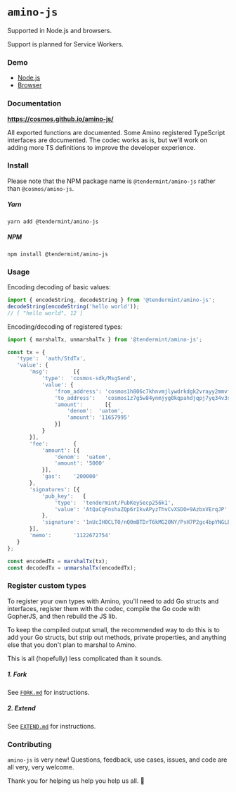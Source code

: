 # `amino-js`

Supported in Node.js and browsers.

Support is planned for Service Workers.

### Demo

- [Node.js](https://repl.it/repls/ScalyGracefulState)
- [Browser](https://jsfiddle.net/qk2wut06/)

### Documentation

**https://cosmos.github.io/amino-js/**

All exported functions are documented. Some Amino registered TypeScript interfaces are documented. The codec works as is, but we'll work on adding more TS definitions to improve the developer experience.

### Install

Please note that the NPM package name is `@tendermint/amino-js` rather than `@cosmos/amino-js`.

##### Yarn
```shell
yarn add @tendermint/amino-js
```

##### NPM
```shell
npm install @tendermint/amino-js
```

### Usage

Encoding decoding of basic values:
```js
import { encodeString, decodeString } from '@tendermint/amino-js';
decodeString(encodeString('hello world'));
// [ "hello world", 12 ]
```

Encoding/decoding of registered types:
```js
import { marshalTx, unmarshalTx } from '@tendermint/amino-js';

const tx = {
   'type':  'auth/StdTx',
   'value': {
       'msg':        [{
           'type':  'cosmos-sdk/MsgSend',
           'value': {
               'from_address': 'cosmos1h806c7khnvmjlywdrkdgk2vrayy2mmvf9rxk2r',
               'to_address':   'cosmos1z7g5w84ynmjyg0kqpahdjqpj7yq34v3suckp0e',
               'amount':       [{
                   'denom':  'uatom',
                   'amount': '11657995'
               }]
           }
       }],
       'fee':        {
           'amount': [{
               'denom':  'uatom',
               'amount': '5000'
           }],
           'gas':    '200000'
       },
       'signatures': [{
           'pub_key':   {
               'type':  'tendermint/PubKeySecp256k1',
               'value': 'AtQaCqFnshaZQp6rIkvAPyzThvCvXSDO+9AzbxVErqJP'
           },
           'signature': '1nUcIH0CLT0/nQ0mBTDrT6kMG20NY/PsH7P2gc4bpYNGLEYjBmdWevXUJouSE/9A/60QG9cYeqyTe5kFDeIPxQ=='
       }],
       'memo':       '1122672754'
   }
};

const encodedTx = marshalTx(tx);
const decodedTx = unmarshalTx(encodedTx);
```

### Register custom types

To register your own types with Amino, you'll need to add Go structs and interfaces, register them with the codec, compile the Go code with GopherJS, and then rebuild the JS lib.

To keep the compiled output small, the recommended way to do this is to add your Go structs, but strip out methods, private properties, and anything else that you don't plan to marshal to Amino. 

This is all (hopefully) less complicated than it sounds.

##### 1. Fork

See [`FORK.md`](FORK.md) for instructions.

##### 2. Extend

See [`EXTEND.md`](EXTEND.md) for instructions.

### Contributing

`amino-js` is very new! Questions, feedback, use cases, issues, and code are all very, very welcome.

Thank you for helping us help you help us all. 🎁
